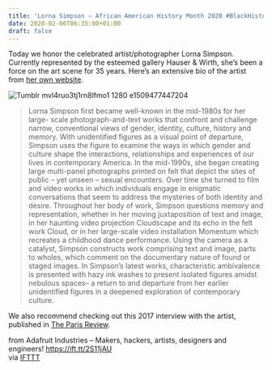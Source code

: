 ```yaml
---
title: 'Lorna Simpson – African American History Month 2020 #BlackHistoryMonth'
date: 2020-02-06T06:35:00+01:00
draft: false
---
```


Today we honor the celebrated artist/photographer Lorna Simpson. Currently represented by the esteemed gallery Hauser & Wirth, she’s been a force on the art scene for 35 years. Here’s an extensive bio of the artist from [her own website](https://lsimpsonstudio.com/bio).

![Tumblr mvl4ruo3tj1rn8lfmo1 1280 e1509477447204](https://cdn-blog.adafruit.com/uploads/2020/01/tumblr_mvl4ruo3tj1rn8lfmo1_1280-e1509477447204.jpg "tumblr_mvl4ruo3tj1rn8lfmo1_1280-e1509477447204.jpg")

> Lorna Simpson first became well-known in the mid-1980s for her large- scale photograph-and-text works that confront and challenge narrow, conventional views of gender, identity, culture, history and memory. With unidentified figures as a visual point of departure, Simpson uses the figure to examine the ways in which gender and culture shape the interactions, relationships and experiences of our lives in contemporary America. In the mid-1990s, she began creating large multi-panel photographs printed on felt that depict the sites of public – yet unseen – sexual encounters. Over time she turned to film and video works in which individuals engage in enigmatic conversations that seem to address the mysteries of both identity and desire. Throughout her body of work, Simpson questions memory and representation, whether in her moving juxtaposition of text and image, in her haunting video projection Cloudscape and its echo in the felt work Cloud, or in her large-scale video installation Momentum which recreates a childhood dance performance. Using the camera as a catalyst, Simpson constructs work comprising text and image, parts to wholes, which comment on the documentary nature of found or staged images. In Simpson’s latest works, characteristic ambivalence is presented with hazy ink washes to present isolated figures amidst nebulous spaces– a return to and departure from her earlier unidentified figures in a deepened exploration of contemporary culture.

We also recommend checking out this 2017 interview with the artist, published in [The Paris Review](https://www.theparisreview.org/blog/2017/11/10/daring-woman-interview-lorna-simpson/).

  
  
from Adafruit Industries – Makers, hackers, artists, designers and engineers! https://ift.tt/2S11jAU  
via [IFTTT](https://ifttt.com/?ref=da&site=blogger)